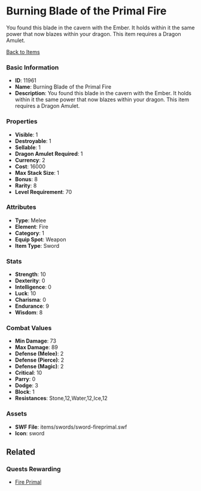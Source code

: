 # Burning Blade of the Primal Fire

You found this blade in the cavern with the Ember. It holds within it the same power that now blazes within your dragon. This item requires a Dragon Amulet.

[Back to Items](../items.md)

### Basic Information

- **ID**: 11961
- **Name**: Burning Blade of the Primal Fire
- **Description**: You found this blade in the cavern with the Ember. It holds within it the same power that now blazes within your dragon. This item requires a Dragon Amulet.

### Properties

- **Visible**: 1
- **Destroyable**: 1
- **Sellable**: 1
- **Dragon Amulet Required**: 1
- **Currency**: 2
- **Cost**: 16000
- **Max Stack Size**: 1
- **Bonus**: 8
- **Rarity**: 8
- **Level Requirement**: 70

### Attributes

- **Type**: Melee
- **Element**: Fire
- **Category**: 1
- **Equip Spot**: Weapon
- **Item Type**: Sword

### Stats

- **Strength**: 10
- **Dexterity**: 0
- **Intelligence**: 0
- **Luck**: 10
- **Charisma**: 0
- **Endurance**: 9
- **Wisdom**: 8

### Combat Values

- **Min Damage**: 73
- **Max Damage**: 89
- **Defense (Melee)**: 2
- **Defense (Pierce)**: 2
- **Defense (Magic)**: 2
- **Critical**: 10
- **Parry**: 0
- **Dodge**: 3
- **Block**: 1
- **Resistances**: Stone,12,Water,12,Ice,12

### Assets

- **SWF File**: items/swords/sword-fireprimal.swf
- **Icon**: sword

## Related

### Quests Rewarding

- [Fire Primal](../quests/1154-fire-primal.md)

